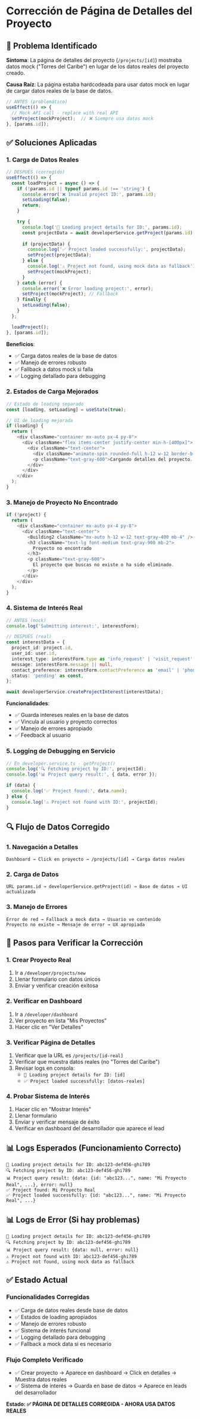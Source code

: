 # Corrección de Página de Detalles del Proyecto

## 🐛 Problema Identificado

**Síntoma**: La página de detalles del proyecto (`/projects/[id]`) mostraba datos mock ("Torres del Caribe") en lugar de los datos reales del proyecto creado.

**Causa Raíz**: La página estaba hardcodeada para usar datos mock en lugar de cargar datos reales de la base de datos.

```typescript
// ANTES (problemático)
useEffect(() => {
  // Mock API call - replace with real API
  setProject(mockProject);  // ❌ Siempre usa datos mock
}, [params.id]);
```

## ✅ Soluciones Aplicadas

### 1. **Carga de Datos Reales**

```typescript
// DESPUÉS (corregido)
useEffect(() => {
  const loadProject = async () => {
    if (!params.id || typeof params.id !== 'string') {
      console.error('❌ Invalid project ID:', params.id);
      setLoading(false);
      return;
    }

    try {
      console.log('🔄 Loading project details for ID:', params.id);
      const projectData = await developerService.getProject(params.id);
      
      if (projectData) {
        console.log('✅ Project loaded successfully:', projectData);
        setProject(projectData);
      } else {
        console.log('⚠️ Project not found, using mock data as fallback');
        setProject(mockProject);
      }
    } catch (error) {
      console.error('❌ Error loading project:', error);
      setProject(mockProject); // Fallback
    } finally {
      setLoading(false);
    }
  };

  loadProject();
}, [params.id]);
```

**Beneficios**:
- ✅ Carga datos reales de la base de datos
- ✅ Manejo de errores robusto
- ✅ Fallback a datos mock si falla
- ✅ Logging detallado para debugging

### 2. **Estados de Carga Mejorados**

```typescript
// Estado de loading separado
const [loading, setLoading] = useState(true);

// UI de loading mejorada
if (loading) {
  return (
    <div className="container mx-auto px-4 py-8">
      <div className="flex items-center justify-center min-h-[400px]">
        <div className="text-center">
          <div className="animate-spin rounded-full h-12 w-12 border-b-2 border-primary mx-auto mb-4"></div>
          <p className="text-gray-600">Cargando detalles del proyecto...</p>
        </div>
      </div>
    </div>
  );
}
```

### 3. **Manejo de Proyecto No Encontrado**

```typescript
if (!project) {
  return (
    <div className="container mx-auto px-4 py-8">
      <div className="text-center">
        <Building2 className="mx-auto h-12 w-12 text-gray-400 mb-4" />
        <h3 className="text-lg font-medium text-gray-900 mb-2">
          Proyecto no encontrado
        </h3>
        <p className="text-gray-600">
          El proyecto que buscas no existe o ha sido eliminado.
        </p>
      </div>
    </div>
  );
}
```

### 4. **Sistema de Interés Real**

```typescript
// ANTES (mock)
console.log('Submitting interest:', interestForm);

// DESPUÉS (real)
const interestData = {
  project_id: project.id,
  user_id: user.id,
  interest_type: interestForm.type as 'info_request' | 'visit_request' | 'callback_request',
  message: interestForm.message || null,
  contact_preference: interestForm.contactPreference as 'email' | 'phone' | 'whatsapp',
  status: 'pending' as const,
};

await developerService.createProjectInterest(interestData);
```

**Funcionalidades**:
- ✅ Guarda intereses reales en la base de datos
- ✅ Vincula al usuario y proyecto correctos
- ✅ Manejo de errores apropiado
- ✅ Feedback al usuario

### 5. **Logging de Debugging en Servicio**

```typescript
// En developer.service.ts - getProject()
console.log('🔍 Fetching project by ID:', projectId);
console.log('📊 Project query result:', { data, error });

if (data) {
  console.log('✅ Project found:', data.name);
} else {
  console.log('⚠️ Project not found with ID:', projectId);
}
```

## 🔍 Flujo de Datos Corregido

### 1. **Navegación a Detalles**
```
Dashboard → Click en proyecto → /projects/[id] → Carga datos reales
```

### 2. **Carga de Datos**
```
URL params.id → developerService.getProject(id) → Base de datos → UI actualizada
```

### 3. **Manejo de Errores**
```
Error de red → Fallback a mock data → Usuario ve contenido
Proyecto no existe → Mensaje de error → UX apropiada
```

## 🧪 Pasos para Verificar la Corrección

### 1. **Crear Proyecto Real**
1. Ir a `/developer/projects/new`
2. Llenar formulario con datos únicos
3. Enviar y verificar creación exitosa

### 2. **Verificar en Dashboard**
1. Ir a `/developer/dashboard`
2. Ver proyecto en lista "Mis Proyectos"
3. Hacer clic en "Ver Detalles"

### 3. **Verificar Página de Detalles**
1. Verificar que la URL es `/projects/[id-real]`
2. Verificar que muestra datos reales (no "Torres del Caribe")
3. Revisar logs en consola:
   - `🔄 Loading project details for ID: [id]`
   - `✅ Project loaded successfully: [datos-reales]`

### 4. **Probar Sistema de Interés**
1. Hacer clic en "Mostrar Interés"
2. Llenar formulario
3. Enviar y verificar mensaje de éxito
4. Verificar en dashboard del desarrollador que aparece el lead

## 📊 Logs Esperados (Funcionamiento Correcto)

```
🔄 Loading project details for ID: abc123-def456-ghi789
🔍 Fetching project by ID: abc123-def456-ghi789
📊 Project query result: {data: {id: "abc123...", name: "Mi Proyecto Real", ...}, error: null}
✅ Project found: Mi Proyecto Real
✅ Project loaded successfully: {id: "abc123...", name: "Mi Proyecto Real", ...}
```

## 📊 Logs de Error (Si hay problemas)

```
🔄 Loading project details for ID: abc123-def456-ghi789
🔍 Fetching project by ID: abc123-def456-ghi789
📊 Project query result: {data: null, error: null}
⚠️ Project not found with ID: abc123-def456-ghi789
⚠️ Project not found, using mock data as fallback
```

## ✅ Estado Actual

### Funcionalidades Corregidas
- ✅ Carga de datos reales desde base de datos
- ✅ Estados de loading apropiados
- ✅ Manejo de errores robusto
- ✅ Sistema de interés funcional
- ✅ Logging detallado para debugging
- ✅ Fallback a mock data si es necesario

### Flujo Completo Verificado
- ✅ Crear proyecto → Aparece en dashboard → Click en detalles → Muestra datos reales
- ✅ Sistema de interés → Guarda en base de datos → Aparece en leads del desarrollador

**Estado: ✅ PÁGINA DE DETALLES CORREGIDA - AHORA USA DATOS REALES**